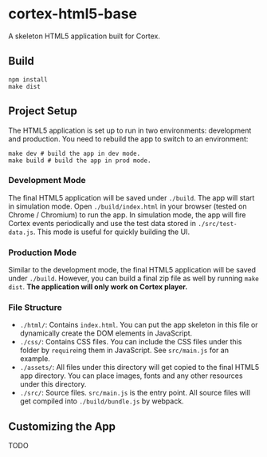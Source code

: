 # cortex-html5-base

A skeleton HTML5 application built for Cortex.

## Build

```
npm install
make dist
```

## Project Setup
The HTML5 application is set up to run in two environments: development and production. You need to rebuild the app to switch
to an environment:
```
make dev # build the app in dev mode.
make build # build the app in prod mode.
```

### Development Mode
The final HTML5 application will be saved under `./build`. The app will start in simulation mode. Open `./build/index.html`
in your browser (tested on Chrome / Chromium) to run the app. In simulation mode, the app will fire Cortex events
periodically and use the test data stored in `./src/test-data.js`. This mode is useful for quickly building the UI.

### Production Mode
Similar to the development mode, the final HTML5 application will be saved under `./build`. However, you can build a final
zip file as well by running `make dist`. **The application will only work on Cortex player.**

### File Structure
- `./html/`: Contains `index.html`. You can put the app skeleton in this file or dynamically create the DOM elements in JavaScript.
- `./css/`: Contains CSS files. You can include the CSS files under this folder by `require`ing them in JavaScript. See `src/main.js` for an example. 
- `./assets/`: All files under this directory will get copied to the final HTML5 app directory. You can place images, fonts and any other resources under this directory.
- `./src/`: Source files. `src/main.js` is the entry point. All source files will get compiled into `./build/bundle.js` by webpack.

## Customizing the App
TODO
